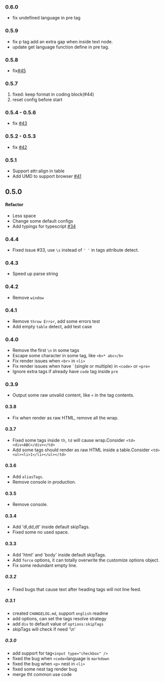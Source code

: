### 0.6.0

* fix undefined language in pre tag

### 0.5.9

* fix p tag add an extra gap when inside text node.
* update get language function define in pre tag.

### 0.5.8

* fix[#45](https://github.com/stonehank/html-to-md/issues/45)

### 0.5.7

1. fixed: keep format in coding block(#44)
2. reset config before start

### 0.5.4 - 0.5.6

* fix [#43](https://github.com/stonehank/html-to-md/issues/43)

### 0.5.2 - 0.5.3

* fix [#42](https://github.com/stonehank/html-to-md/issues/42)

### 0.5.1

* Support attr:align in table
* Add UMD to support browser [#41](https://github.com/stonehank/html-to-md/pull/41)

## 0.5.0

#### Refactor

* Less space
* Change some default configs
* Add typings for typescript [#34](https://github.com/stonehank/html-to-md/pull/34)


### 0.4.4
* Fixed issue #33, use `\s` instead of `' '` in tags attribute detect.

### 0.4.3
* Speed up parse string

### 0.4.2
* Remove `window`

### 0.4.1
* Remove `throw Error`, add some errors test
* Add empty `table` detect, add test case

### 0.4.0
* Remove the first `\n` in some tags 
* Escape some character in some tag, like `<b>* abc</b>`
* Fix render issues when `<br>` in `<li>`
* Fix render issues when have `` ` ``(single or multiple) in `<code>` or `<pre>`
* Ignore extra tags if already have `code` tag inside `pre`

### 0.3.9
* Output some raw unvalid content, like `<` in the tag contents.

#### 0.3.8
* Fix when render as raw HTML, remove all the wrap. 

#### 0.3.7
* Fixed some tags inside `th`, `td` will cause wrap.Consider `<td><div>ABC</div></td>`
* Add some tags should render as raw HTML inside a table.Consider `<td><ul><li>1</li></ul></td>`

#### 0.3.6
* Add `aliasTags`.
* Remove console in production.

#### 0.3.5
* Remove console.

#### 0.3.4
* Add 'dl,dd,dt' inside default skipTags.
* Fixed some no used space.

#### 0.3.3

* Add 'html' and 'body' inside default skipTags.
* Add `force` options, it can totally overwrite the customize options object.
* Fix some redundant empty line.

##### 0.3.2

* Fixed bugs that cause text after heading tags will not line feed.

##### 0.3.1

* created `CHANGELOG.md`, support `english` readme 
* add options, can set the tags resolve strategy
* add `div` to default value of `options:skipTags`
* skipTags will check if need '\n'

##### 0.3.0

* add support for tag`<input type="checkbox" />`
* fixed the bug when `<code>`language is `markdown` 
* fixed the bug when `<p>` nest in `<li>`
* fixed some nest tag render bug
* merge tht common use code
